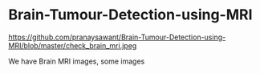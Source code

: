 # Brain-Tumour-Detection-using-MRI

https://github.com/pranaysawant/Brain-Tumour-Detection-using-MRI/blob/master/check_brain_mri.jpeg

We have Brain MRI images, some images 
